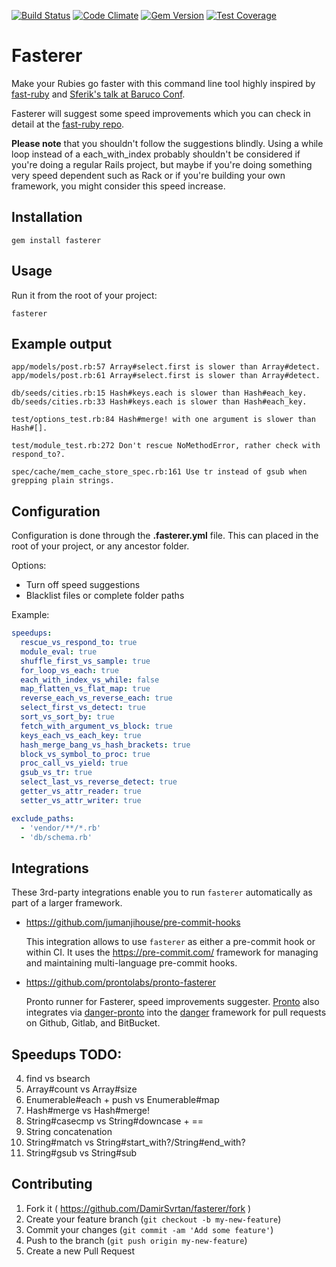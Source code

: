 [![Build Status](https://travis-ci.org/DamirSvrtan/fasterer.svg?branch=master)](https://travis-ci.org/DamirSvrtan/fasterer)
[![Code Climate](https://codeclimate.com/github/DamirSvrtan/fasterer/badges/gpa.svg)](https://codeclimate.com/github/DamirSvrtan/fasterer)
[![Gem Version](https://badge.fury.io/rb/fasterer.svg)](http://badge.fury.io/rb/fasterer)
[![Test Coverage](https://codeclimate.com/github/DamirSvrtan/fasterer/badges/coverage.svg)](https://codeclimate.com/github/DamirSvrtan/fasterer/coverage)

# Fasterer

Make your Rubies go faster with this command line tool highly inspired by [fast-ruby](https://github.com/JuanitoFatas/fast-ruby) and [Sferik's talk at Baruco Conf](https://speakerdeck.com/sferik/writing-fast-ruby).

Fasterer will suggest some speed improvements which you can check in detail at the [fast-ruby repo](https://github.com/JuanitoFatas/fast-ruby).

**Please note** that you shouldn't follow the suggestions blindly. Using a while loop instead of a each_with_index probably shouldn't be considered if you're doing a regular Rails project, but maybe if you're doing something very speed dependent such as Rack or if you're building your own framework, you might consider this speed increase.



## Installation

```shell
gem install fasterer
```

## Usage

Run it from the root of your project:

```shell
fasterer
```

## Example output

```
app/models/post.rb:57 Array#select.first is slower than Array#detect.
app/models/post.rb:61 Array#select.first is slower than Array#detect.

db/seeds/cities.rb:15 Hash#keys.each is slower than Hash#each_key.
db/seeds/cities.rb:33 Hash#keys.each is slower than Hash#each_key.

test/options_test.rb:84 Hash#merge! with one argument is slower than Hash#[].

test/module_test.rb:272 Don't rescue NoMethodError, rather check with respond_to?.

spec/cache/mem_cache_store_spec.rb:161 Use tr instead of gsub when grepping plain strings.
```
## Configuration

Configuration is done through the **.fasterer.yml** file. This can placed in the root of your 
project, or any ancestor folder.

Options:

  * Turn off speed suggestions
  * Blacklist files or complete folder paths

Example:


```yaml
speedups:
  rescue_vs_respond_to: true
  module_eval: true
  shuffle_first_vs_sample: true
  for_loop_vs_each: true
  each_with_index_vs_while: false
  map_flatten_vs_flat_map: true
  reverse_each_vs_reverse_each: true
  select_first_vs_detect: true
  sort_vs_sort_by: true
  fetch_with_argument_vs_block: true
  keys_each_vs_each_key: true
  hash_merge_bang_vs_hash_brackets: true
  block_vs_symbol_to_proc: true
  proc_call_vs_yield: true
  gsub_vs_tr: true
  select_last_vs_reverse_detect: true
  getter_vs_attr_reader: true
  setter_vs_attr_writer: true

exclude_paths:
  - 'vendor/**/*.rb'
  - 'db/schema.rb'
```

## Integrations

These 3rd-party integrations enable you to run `fasterer` automatically
as part of a larger framework.

* https://github.com/jumanjihouse/pre-commit-hooks

  This integration allows to use `fasterer` as either a pre-commit hook or within CI.
  It uses the https://pre-commit.com/ framework for managing and maintaining
  multi-language pre-commit hooks.

* https://github.com/prontolabs/pronto-fasterer

  Pronto runner for Fasterer, speed improvements suggester.
  [Pronto](https://github.com/mmozuras/pronto) also integrates via
  [danger-pronto](https://github.com/RestlessThinker/danger-pronto) into the
  [danger](https://github.com/danger/danger) framework for pull requests
  on Github, Gitlab, and BitBucket.

## Speedups TODO:

4. find vs bsearch
5. Array#count vs Array#size
7. Enumerable#each + push vs Enumerable#map
17. Hash#merge vs Hash#merge!
20. String#casecmp vs String#downcase + ==
21. String concatenation
22. String#match vs String#start_with?/String#end_with?
23. String#gsub vs String#sub

## Contributing

1. Fork it ( https://github.com/DamirSvrtan/fasterer/fork )
2. Create your feature branch (`git checkout -b my-new-feature`)
3. Commit your changes (`git commit -am 'Add some feature'`)
4. Push to the branch (`git push origin my-new-feature`)
5. Create a new Pull Request
